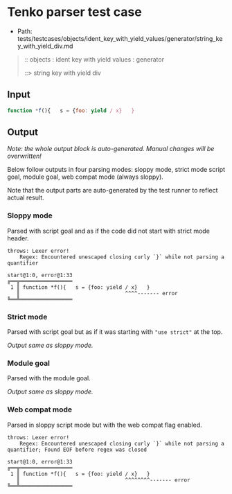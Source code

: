 # Tenko parser test case

- Path: tests/testcases/objects/ident_key_with_yield_values/generator/string_key_with_yield_div.md

> :: objects : ident key with yield values : generator
>
> ::> string key with yield div

## Input


`````js
function *f(){   s = {foo: yield / x}   }
`````

## Output

_Note: the whole output block is auto-generated. Manual changes will be overwritten!_

Below follow outputs in four parsing modes: sloppy mode, strict mode script goal, module goal, web compat mode (always sloppy).

Note that the output parts are auto-generated by the test runner to reflect actual result.

### Sloppy mode

Parsed with script goal and as if the code did not start with strict mode header.

`````
throws: Lexer error!
    Regex: Encountered unescaped closing curly `}` while not parsing a quantifier

start@1:0, error@1:33
╔══╦═════════════════
 1 ║ function *f(){   s = {foo: yield / x}   }
   ║                                  ^^^^------- error
╚══╩═════════════════

`````

### Strict mode

Parsed with script goal but as if it was starting with `"use strict"` at the top.

_Output same as sloppy mode._

### Module goal

Parsed with the module goal.

_Output same as sloppy mode._

### Web compat mode

Parsed in sloppy script mode but with the web compat flag enabled.

`````
throws: Lexer error!
    Regex: Encountered unescaped closing curly `}` while not parsing a quantifier; Found EOF before regex was closed

start@1:0, error@1:33
╔══╦═════════════════
 1 ║ function *f(){   s = {foo: yield / x}   }
   ║                                  ^^^^^^^^------- error
╚══╩═════════════════

`````

